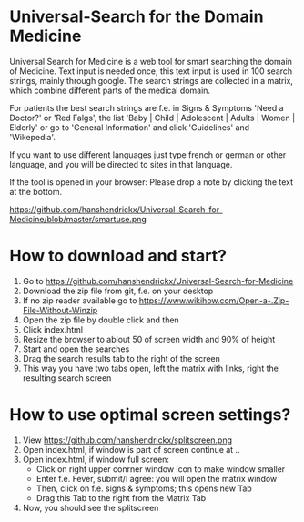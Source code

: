 # Universal-Search for the Domain Medicine
Universal Search for Medicine is a web tool for smart searching the domain of Medicine. 
Text input is needed once, this text input is used in 100 search strings, mainly
through google. The search strings are collected in a matrix, which combine different
parts of the medical domain.

For patients the best search strings are f.e. in Signs & Symptoms 'Need a Doctor?' or
'Red Falgs', the list 'Baby | Child | Adolescent | Adults | Women | Elderly' or 
go to 'General Information' and click 'Guidelines' and 'Wikepedia'.

If you want to use different languages just type french or german or other language,
and you will be directed to sites in that language.

If the tool is opened in your browser: Please drop a note by clicking the text at the bottom.

https://github.com/hanshendrickx/Universal-Search-for-Medicine/blob/master/smartuse.png

# How to download and start?
1. Go to https://github.com/hanshendrickx/Universal-Search-for-Medicine
2. Download the zip file from git, f.e. on your desktop
3. If no zip reader available go to https://www.wikihow.com/Open-a-.Zip-File-Without-Winzip
4. Open the zip file by double click and then
5. Click index.html
6. Resize the browser to ablout 50 of screen width and 90% of height
7. Start and open the searches
8. Drag the search results tab to the right of the screen
9. This way you have two tabs open, left the matrix with links, right the resulting search screen


# How to use optimal screen settings?
1. View https://github.com/hanshendrickx/splitscreen.png
2. Open index.html, if window is part of screen continue at ..
3. Open index.html, if window full screen:
    - Click on right upper conrner window icon to make window smaller
    - Enter f.e. Fever, submit/I agree: you will open the matrix window
    - Then, click on f.e. signs & symptoms; this opens new Tab
    - Drag this Tab to the right from the Matrix Tab
4. Now, you should see the splitscreen    
    
